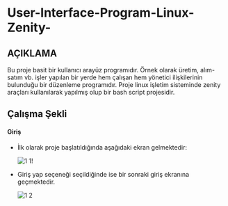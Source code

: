 # User-Interface-Program-Linux-Zenity-

## AÇIKLAMA ##
<p>Bu proje basit bir kullanıcı arayüz programıdır. Örnek olarak üretim, alım-satım vb. işler yapılan bir yerde hem çalışan 
hem yönetici ilişkilerinin bulunduğu bir düzenleme programıdır. Proje linux işletim sisteminde zenity araçları kullanılarak
yapılmış olup bir bash script projesidir.  

## Çalışma Şekli ##

<h4> Giriş </h4>
<ul>
<li>İlk olarak proje başlatıldığında aşağıdaki ekran gelmektedir:</li>

![1 1](https://github.com/user-attachments/assets/77ee45fe-2fbf-4eeb-a82b-f5871dc08a72)!

<li>Giriş yap seçeneği seçildiğinde ise bir sonraki giriş ekranına geçmektedir.</li>

![1 2](https://github.com/user-attachments/assets/769bf7b1-e975-4214-b51b-5f6c08250d26)

</ul>